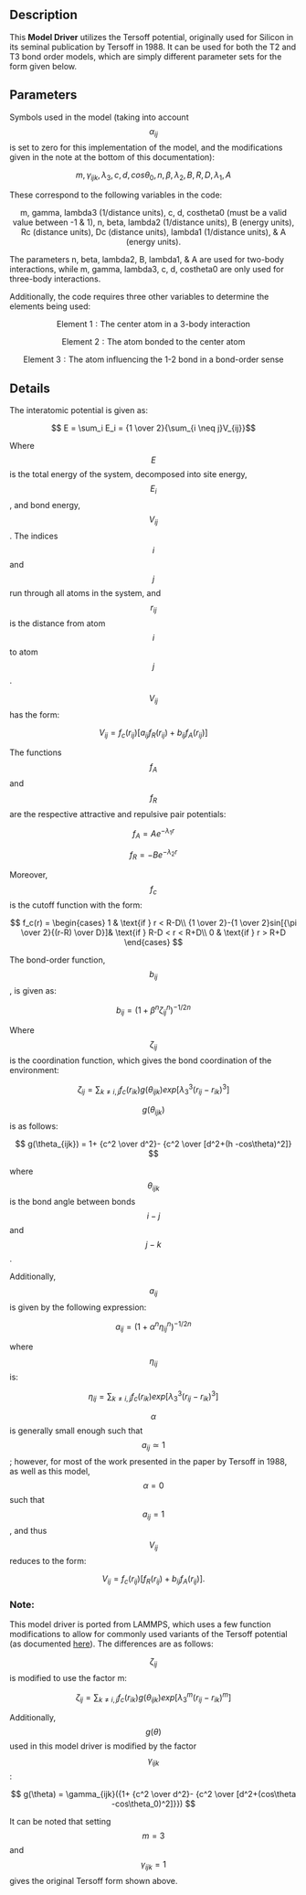 ## Description
This **Model Driver** utilizes the Tersoff potential, originally used for Silicon in its seminal publication by Tersoff in 1988. It can be used for both the T2 and T3 bond order models, which are simply different parameter sets for the form given below.

## Parameters
Symbols used in the model (taking into account $$\alpha_{ij}$$ is set to zero for this implementation of the model, and the modifications given in the note at the bottom of this documentation):

$$ m, \gamma_{ijk}, \lambda_3, c, d, cos\theta_0, n, \beta, \lambda_2, B, R, D, \lambda_1, A$$

These correspond to the following variables in the code:

$$ \text{m, gamma, lambda3 (1/distance units), c, d, costheta0 (must be a valid value between -1 & 1), n,  beta, lambda2 (1/distance units), B (energy units), Rc (distance units), Dc (distance units), lambda1 (1/distance units), & A (energy units).} $$

The parameters n, beta, lambda2, B, lambda1, & A are used for two-body interactions, while m, gamma, lambda3, c, d, costheta0 are only used for three-body interactions.

Additionally, the code requires three other variables to determine the elements being used:

$$ \text{Element 1}: \text{The center atom in a 3-body interaction} $$

$$ \text{Element 2}: \text{The atom bonded to the center atom} $$

$$ \text{Element 3}: \text{The atom influencing the 1-2 bond in a bond-order sense} $$

## Details
The interatomic potential is given as:

$$ E = \sum_i E_i =  {1 \over 2}{\sum_{i \neq j}V_{ij}}$$

Where $$E$$ is the total energy of the system, decomposed into site energy, $$E_i$$, and bond energy, $$V_{ij}$$. The indices $$i$$ and $$j$$ run through all atoms in the system, and $$r_{ij}$$ is the distance from atom $$i$$ to atom $$j$$.

$$V_{ij}$$ has the form:

$$ V_{ij} =  f_c(r_{ij})[a_{ij}f_R(r_{ij})+b_{ij}f_A(r_{ij})] $$

The functions $$f_A$$ and $$f_R$$ are the respective attractive and repulsive pair potentials:

$$ f_A = Ae^{-\lambda_1r} $$

$$ f_R = -Be^{-\lambda_2r} $$

Moreover, $$f_c$$ is the cutoff function with the form:

$$ f_c(r) = \begin{cases}
      1 &  \text{if  } r < R-D\\
      {1 \over 2}-{1 \over 2}sin[{\pi \over 2}{(r-R) \over D}]& \text{if  } R-D < r < R+D\\
      0 & \text{if  } r > R+D
    \end{cases} $$

The bond-order function, $$b_{ij}$$, is given as:

$$b_{ij} = (1+\beta^n\zeta^n_{ij})^{-1 / 2n} $$

Where $$\zeta_{ij}$$ is the coordination function, which gives the bond coordination of the environment:

$$ \zeta_{ij} = \sum_{k \neq i,j}f_c(r_{ik})g(\theta_{ijk})exp[\lambda_3^3(r_{ij}-r_{ik})^3] $$

$$g(\theta_{ijk})$$ is as follows:

$$ g(\theta_{ijk}) =  1+ {c^2 \over d^2}- {c^2 \over [d^2+(h -cos\theta)^2]} $$

where $$\theta_{ijk}$$ is the bond angle between bonds $$i-j$$ and $$j-k$$.


Additionally, $$ a_{ij} $$ is given by the following expression:

$$ a_{ij} = (1+\alpha^n\eta^n_{ij})^{-1/2n} $$

where $$\eta_{ij}$$ is:

$$ \eta_{ij} = \sum_{k \neq i,j} f_c(r_{ik})exp[\lambda_3^3(r_{ij}-r_{ik})^3] $$


$$\alpha$$ is generally small enough such that $$a_{ij} \simeq 1$$; however, for most of the work presented in the paper by Tersoff in 1988, as well as this model, $$\alpha=0$$ such that $$a_{ij}=1$$, and thus $$V_{ij}$$ reduces to the form:

$$ V_{ij} =  f_c(r_{ij})[f_R(r_{ij})+b_{ij}f_A(r_{ij})]. $$

### **Note:** 
This model driver is ported from LAMMPS, which uses a few function modifications to allow for commonly used variants of the Tersoff potential (as documented [here](http://lammps.sandia.gov/doc/pair_tersoff.html)). The differences are as follows:

$$\zeta_{ij}$$ is modified to use the factor m:

$$ \zeta_{ij} = \sum_{k \neq i,j}f_c(r_{ik})g(\theta_{ijk})exp[\lambda_3^m(r_{ij}-r_{ik})^m] $$

Additionally, $$g(\theta)$$ used in this model driver is modified by the factor $$\gamma_{ijk}$$:

$$ g(\theta) = \gamma_{ijk}({1+ {c^2 \over d^2}- {c^2 \over [d^2+(cos\theta -cos\theta_0)^2]}}) $$

It can be noted that setting $$m = 3$$ and $$\gamma_{ijk} = 1$$ gives the original Tersoff form shown above.
